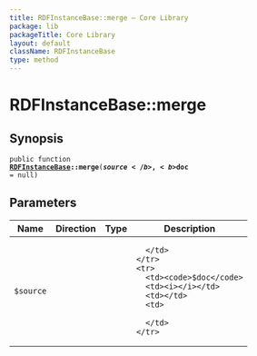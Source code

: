 ```yaml
---
title: RDFInstanceBase::merge — Core Library
package: lib
packageTitle: Core Library
layout: default
className: RDFInstanceBase
type: method
---
```


# RDFInstanceBase::merge

## Synopsis

<code>public function <b><a href="RDFInstanceBase">RDFInstanceBase</a>::merge</b>(<b>$source</b>, <b>$doc</b> = null)</code>

## Parameters

<table>
  <thead>
    <tr>
      <th>Name</th>
      <th>Direction</th>
      <th>Type</th>
      <th>Description</th>
    </tr>
  </thead>
  <tbody>
    <tr>
      <td><code>$source</code>
      <td><i></i></td>
      <td></td>
      <td>

      </td>
    </tr>
    <tr>
      <td><code>$doc</code>
      <td><i></i></td>
      <td></td>
      <td>

      </td>
    </tr>
  </tbody>
</table>


